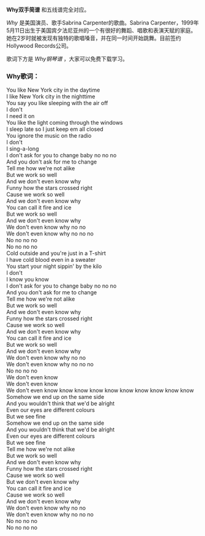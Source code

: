 

**Why双手简谱** 和五线谱完全对应。

_Why_ 是美国演员、歌手Sabrina Carpenter的歌曲。Sabrina
Carpenter，1999年5月11日出生于美国宾夕法尼亚州的一个有很好的舞蹈、唱歌和表演天赋的家庭。她在2岁时就被发现有独特的歌唱嗓音，并在同一时间开始跳舞。目前签约Hollywood
Records公司。

歌词下方是 _Why钢琴谱_ ，大家可以免费下载学习。

### Why歌词：

You like New York city in the daytime  
I like New York city in the nighttime  
You say you like sleeping with the air off  
I don't  
I need it on  
You like the light coming through the windows  
I sleep late so I just keep em all closed  
You ignore the music on the radio  
I don't  
I sing-a-long  
I don't ask for you to change baby no no no  
And you don't ask for me to change  
Tell me how we're not alike  
But we work so well  
And we don't even know why  
Funny how the stars crossed right  
Cause we work so well  
And we don't even know why  
You can call it fire and ice  
But we work so well  
And we don't even know why  
We don't even know why no no  
We don't even know why no no no  
No no no no  
No no no no  
Cold outside and you're just in a T-shirt  
I have cold blood even in a sweater  
You start your night sippin' by the kilo  
I don't  
I know you know  
I don't ask for you to change baby no no no  
And you don't ask for me to change  
Tell me how we're not alike  
But we work so well  
And we don't even know why  
Funny how the stars crossed right  
Cause we work so well  
And we don't even know why  
You can call it fire and ice  
But we work so well  
And we don't even know why  
We don't even know why no no  
We don't even know why no no no  
No no no no  
We don't even know  
We don't even know  
We don't even know know know know know know know know know know  
Somehow we end up on the same side  
And you wouldn't think that we'd be alright  
Even our eyes are different colours  
But we see fine  
Somehow we end up on the same side  
And you wouldn't think that we'd be alright  
Even our eyes are different colours  
But we see fine  
Tell me how we're not alike  
But we work so well  
And we don't even know why  
Funny how the stars crossed right  
Cause we work so well  
But we don't even know why  
You can call it fire and ice  
Cause we work so well  
And we don't even know why  
We don't even know why no no  
We don't even know why no no no  
No no no no  
No no no no

